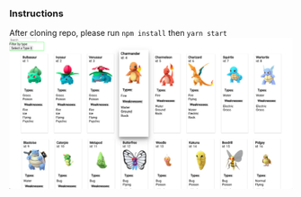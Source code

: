 ### Instructions
After cloning repo, please run `npm install` then `yarn start`
![HomePage](public/pokedex.png?raw=true "pokedex")
